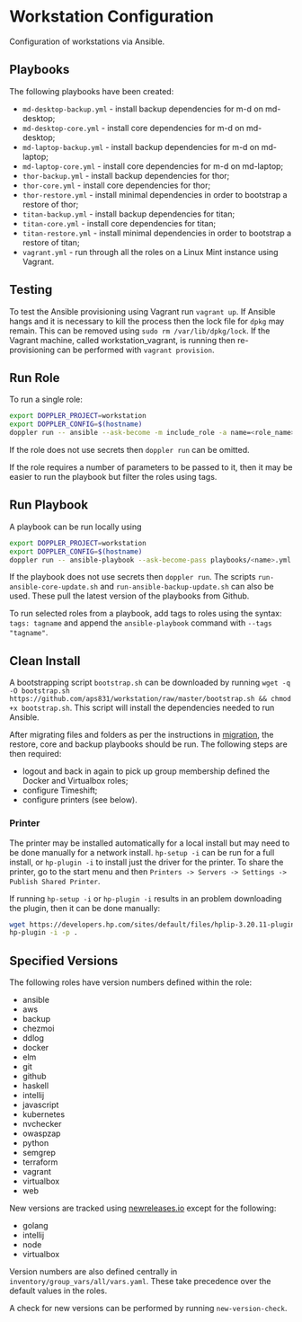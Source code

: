 # Workstation Configuration

Configuration of workstations via Ansible.

## Playbooks

The following playbooks have been created:

-   `md-desktop-backup.yml` - install backup dependencies for m-d on md-desktop;
-   `md-desktop-core.yml` - install core dependencies for m-d on md-desktop;
-   `md-laptop-backup.yml` - install backup dependencies for m-d on md-laptop;
-   `md-laptop-core.yml` - install core dependencies for m-d on md-laptop;
-   `thor-backup.yml` - install backup dependencies for thor;
-   `thor-core.yml` - install core dependencies for thor;
-   `thor-restore.yml` - install minimal dependencies in order to bootstrap a restore of thor;
-   `titan-backup.yml` - install backup dependencies for titan;
-   `titan-core.yml` - install core dependencies for titan;
-   `titan-restore.yml` - install minimal dependencies in order to bootstrap a restore of titan;
-   `vagrant.yml` - run through all the roles on a Linux Mint instance using Vagrant.

## Testing

To test the Ansible provisioning using Vagrant run `vagrant up`. If Ansible hangs and it is necessary to kill the process then the lock file for `dpkg` may remain. This can be removed using `sudo rm /var/lib/dpkg/lock`. If the Vagrant machine, called workstation_vagrant, is running then re-provisioning can be performed with `vagrant provision`.

## Run Role

To run a single role:

```bash
export DOPPLER_PROJECT=workstation
export DOPPLER_CONFIG=$(hostname)
doppler run -- ansible --ask-become -m include_role -a name=<role_name> --extra-vars "<variable_name1>=<variable_value1> <variable_name2>=<variable_value2>" <host_name>
```

If the role does not use secrets then `doppler run` can be omitted.

If the role requires a number of parameters to be passed to it, then it may be easier to run the playbook but filter the roles using tags.

## Run Playbook

A playbook can be run locally using

```bash
export DOPPLER_PROJECT=workstation
export DOPPLER_CONFIG=$(hostname)
doppler run -- ansible-playbook --ask-become-pass playbooks/<name>.yml
```

If the playbook does not use secrets then `doppler run`. The scripts `run-ansible-core-update.sh` and `run-ansible-backup-update.sh` can also be used. These pull the latest version of the playbooks from Github.

To run selected roles from a playbook, add tags to roles using the syntax: `tags: tagname` and append the `ansible-playbook` command with `--tags "tagname"`.

## Clean Install

A bootstrapping script `bootstrap.sh` can be downloaded by running `wget -q -O bootstrap.sh https://github.com/aps831/workstation/raw/master/bootstrap.sh && chmod +x bootstrap.sh`. This script will install the dependencies needed to run Ansible.

After migrating files and folders as per the instructions in [migration](MIGRATION.md), the restore, core and backup playbooks should be run. The following steps are then required:

-   logout and back in again to pick up group membership defined the Docker and Virtualbox roles;
-   configure Timeshift;
-   configure printers (see below).

### Printer

The printer may be installed automatically for a local install but may need to be done manually for a network install. `hp-setup -i` can be run for a full install, or `hp-plugin -i` to install just the driver for the printer. To share the printer, go to the start menu and then `Printers -> Servers -> Settings -> Publish Shared Printer`.

If running `hp-setup -i` or `hp-plugin -i` results in an problem downloading the plugin, then it can be done manually:

```bash
wget https://developers.hp.com/sites/default/files/hplip-3.20.11-plugin.run
hp-plugin -i -p .
```

## Specified Versions

The following roles have version numbers defined within the role:

-   ansible
-   aws
-   backup
-   chezmoi
-   ddlog
-   docker
-   elm
-   git
-   github
-   haskell
-   intellij
-   javascript
-   kubernetes
-   nvchecker
-   owaspzap
-   python
-   semgrep
-   terraform
-   vagrant
-   virtualbox
-   web

New versions are tracked using [newreleases.io](https://newreleases.io/) except for the following:

-   golang
-   intellij
-   node
-   virtualbox

Version numbers are also defined centrally in `inventory/group_vars/all/vars.yaml`. These take precedence over the default values in the roles.

A check for new versions can be performed by running `new-version-check`.
